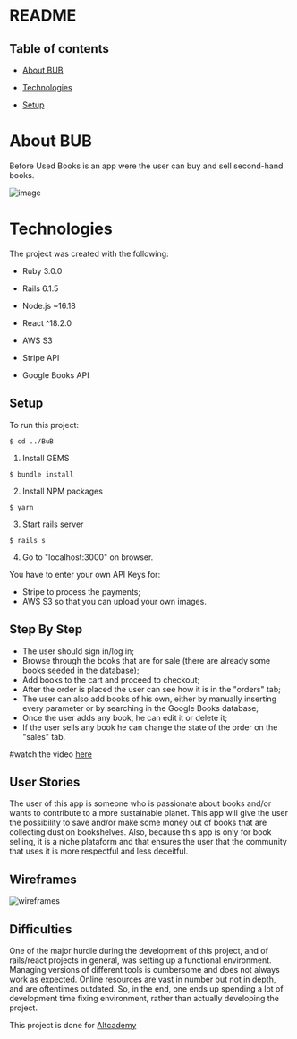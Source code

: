 # README

## Table of contents

* [About BUB](#about-bub)

* [Technologies](#technologies)

* [Setup](#setup)


# About BUB

Before Used Books is an app were the user can buy and sell second-hand books.

![image](https://user-images.githubusercontent.com/85806152/200883161-6434a48e-54c2-4800-89dd-3c2d7febbd7f.png)



# Technologies

The project was created with the following:

- Ruby 3.0.0

- Rails 6.1.5

- Node.js ~16.18

- React ^18.2.0

- AWS S3

- Stripe API

- Google Books API



## Setup

To run this project:


```
$ cd ../BuB
```
  1. Install GEMS
```    
$ bundle install
```
   2. Install NPM packages
 ```   
$ yarn
```
   3. Start rails server
```
$ rails s
```
   4. Go to "localhost:3000" on browser.

   You have to enter your own API Keys for: 

   - Stripe to process the payments;
   - AWS S3 so that you can upload your own images.



## Step By Step

  - The user should sign in/log in;
  - Browse through the books that are for sale (there are already some books seeded in the database);
  - Add books to the cart and proceed to checkout;
  - After the order is placed the user can see how it is in the "orders" tab;
  - The user can also add books of his own, either by manually inserting every parameter or by searching in the Google Books database;
  - Once the user adds any book, he can edit it or delete it;
  - If the user sells any book he can change the state of the order on the "sales" tab.

#watch the video [here](https://www.loom.com/share/979e2be0196443aba4f05b2ff5e21baa)


  
  
## User Stories 

The user of this app is someone who is passionate about books and/or wants to contribute to a more sustainable planet.
This app will give the user the possibility to save and/or make some money out of books that are collecting dust on bookshelves.
Also, because this app is only for book selling, it is a niche plataform and that ensures the user that the community that uses it is more respectful and less deceitful.


## Wireframes

![wireframes](https://user-images.githubusercontent.com/85806152/200905634-da669174-ce05-4589-a325-89c49d06f924.jpg)


## Difficulties
One of the major hurdle during the development of this project, and of rails/react projects in general, was setting up a functional environment. Managing versions of different tools is cumbersome and does not always work as expected. Online resources are vast in number but not in depth, and are oftentimes outdated. So, in the end, one ends up spending a lot of development time fixing environment, rather than actually developing the project.


  This project is done for [Altcademy](https://www.altcademy.com/)
